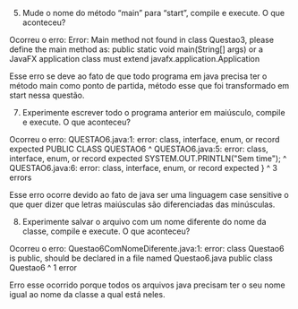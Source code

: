 5) Mude o nome do método “main” para “start”, compile e execute. O que aconteceu?

Ocorreu o erro:
Error: Main method not found in class Questao3, please define the main method as:
  public static void main(String[] args)
or a JavaFX application class must extend javafx.application.Application

Esse erro se deve ao fato de que todo programa em java precisa ter o método main como ponto de partida, método esse que foi transformado em start nessa questão.

7) Experimente escrever todo o programa anterior em maiúsculo, compile e execute. O que aconteceu?

Ocorreu o erro:
QUESTAO6.java:1: error: class, interface, enum, or record expected
PUBLIC CLASS QUESTAO6
^
QUESTAO6.java:5: error: class, interface, enum, or record expected
        SYSTEM.OUT.PRINTLN("Sem time");
        ^
QUESTAO6.java:6: error: class, interface, enum, or record expected
    }
    ^
3 errors

Esse erro ocorre devido ao fato de java ser uma linguagem case sensitive o que quer dizer que letras maiúsculas são diferenciadas das minúsculas.

8) Experimente salvar o arquivo com um nome diferente do nome da classe, compile e execute. O que aconteceu?

Ocorreu o erro:
Questao6ComNomeDiferente.java:1: error: class Questao6 is public, should be declared in a file named Questao6.java
public class Questao6
       ^
1 error

Erro esse ocorrido porque todos os arquivos java precisam ter o seu nome igual ao nome da classe a qual está neles.